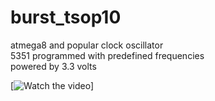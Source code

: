 # burst_tsop10

atmega8 and popular clock oscillator<br>
5351 programmed with predefined frequencies<br>
powered by 3.3 volts<br>

[![Watch the video](file://video.mp4)]
